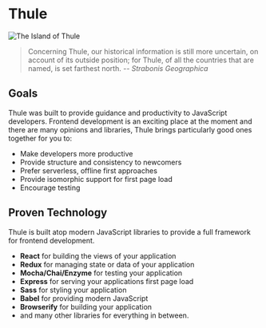 # Thule

![The Island of Thule](http://www.eaudrey.com/myth/Places/images/Thule.gif)

> Concerning Thule, our historical information is still more uncertain, on account of its outside position; for Thule, of all the countries that are named, is set farthest north. *-- Strabonis Geographica*

## Goals

Thule was built to provide guidance and productivity to JavaScript developers. Frontend development is an exciting place at the moment and there are many opinions and libraries, Thule brings particularly good ones together for you to:

- Make developers more productive
- Provide structure and consistency to newcomers
- Prefer serverless, offline first approaches
- Provide isomorphic support for first page load
- Encourage testing

## Proven Technology

Thule is built atop modern JavaScript libraries to provide a full framework for frontend development.

- **React** for building the views of your application
- **Redux** for managing state or data of your application
- **Mocha/Chai/Enzyme** for testing your application
- **Express** for serving your applications first page load
- **Sass** for styling your application
- **Babel** for providing modern JavaScript
- **Browserify** for building your application
- and many other libraries for everything in between.
